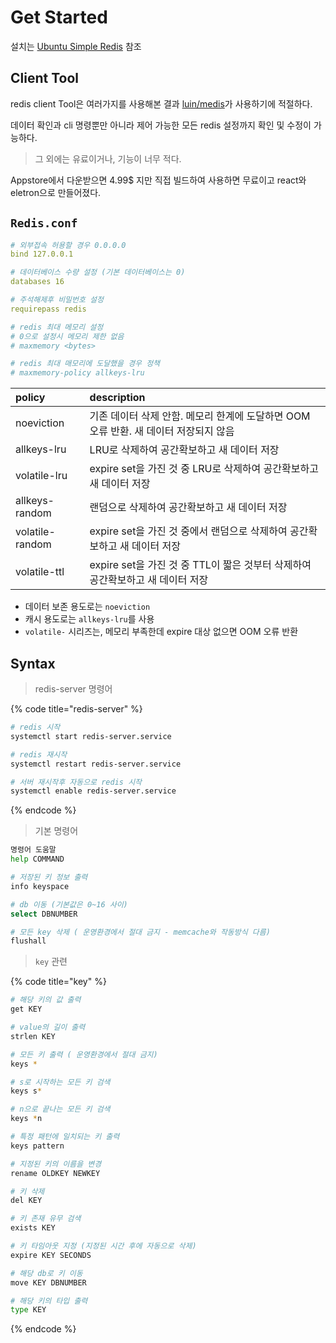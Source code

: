 # Get Started

설치는 [Ubuntu Simple Redis](../../../environment/ubuntu/simple-redis.md) 참조

## Client Tool

redis client Tool은 여러가지를 사용해본 결과 [luin/medis](https://github.com/luin/medis)가 사용하기에 적절하다.

데이터 확인과 cli 명령뿐만 아니라 제어 가능한 모든 redis 설정까지 확인 및 수정이 가능하다.

> 그 외에는 유료이거나, 기능이 너무 적다.

Appstore에서 다운받으면 4.99$ 지만 직접 빌드하여 사용하면 무료이고 react와 eletron으로 만들어졌다.

## `Redis.conf`

```yaml
# 외부접속 허용할 경우 0.0.0.0 
bind 127.0.0.1

# 데이터베이스 수량 설정 (기본 데이터베이스는 0)
databases 16

# 주석해제후 비밀번호 설정
requirepass redis

# redis 최대 메모리 설정
# 0으로 설정시 메모리 제한 없음
# maxmemory <bytes>

# redis 최대 매모리에 도달했을 경우 정책
# maxmemory-policy allkeys-lru
```

| policy | description |
| :--- | :--- |
| noeviction | 기존 데이터 삭제 안함. 메모리 한계에 도달하면 OOM 오류 반환. 새 데이터 저장되지 않음 |
| allkeys-lru | LRU로 삭제하여 공간확보하고 새 데이터 저장 |
| volatile-lru | expire set을 가진 것 중 LRU로 삭제하여 공간확보하고 새 데이터 저장 |
| allkeys-random | 랜덤으로 삭제하여 공간확보하고 새 데이터 저장 |
| volatile-random | expire set을 가진 것 중에서 랜덤으로 삭제하여 공간확보하고 새 데이터 저장 |
| volatile-ttl | expire set을 가진 것 중 TTL이 짧은 것부터 삭제하여 공간확보하고 새 데이터 저장 |

* 데이터 보존 용도로는 `noeviction`
* 캐시 용도로는 `allkeys-lru`를 사용
* `volatile-` 시리즈는, 메모리 부족한데 expire 대상 없으면 OOM 오류 반환

## Syntax

> redis-server 명령어

{% code title="redis-server" %}
```bash
# redis 시작
systemctl start redis-server.service

# redis 재시작
systemctl restart redis-server.service

# 서버 재시작후 자동으로 redis 시작
systemctl enable redis-server.service
```
{% endcode %}

> 기본 명령어

```bash
명령어 도움말
help COMMAND

# 저장된 키 정보 출력
info keyspace

# db 이동 (기본값은 0~16 사이)
select DBNUMBER

# 모든 key 삭제 ( 운영환경에서 절대 금지 - memcache와 작동방식 다름)
flushall
```

> `key` 관련

{% code title="key" %}
```bash
# 해당 키의 값 출력
get KEY

# value의 길이 출력
strlen KEY

# 모든 키 출력 ( 운영환경에서 절대 금지)
keys * 

# s로 시작하는 모든 키 검색
keys s*

# n으로 끝나는 모든 키 검색
keys *n

# 특정 패턴에 일치되는 키 출력
keys pattern

# 지정된 키의 이름을 변경
rename OLDKEY NEWKEY

# 키 삭제
del KEY

# 키 존재 유무 검색
exists KEY

# 키 타임아웃 지정 (지정된 시간 후에 자동으로 삭제)
expire KEY SECONDS

# 해당 db로 키 이동
move KEY DBNUMBER

# 해당 키의 타입 출력
type KEY
```
{% endcode %}

